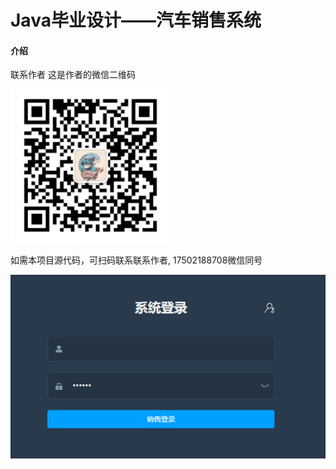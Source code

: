 # Java毕业设计——汽车销售系统  

#### 介绍

联系作者
这是作者的微信二维码

![输入图片说明](1.png)

如需本项目源代码，可扫码联系联系作者,
17502188708微信同号

![输入图片说明](QQ%E6%88%AA%E5%9B%BE20230423225419.png)


